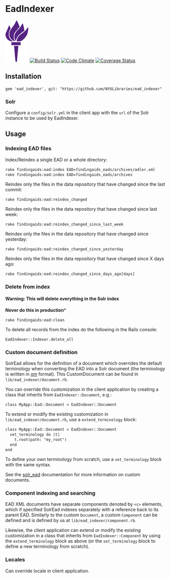 # EadIndexer

[![NYU](https://github.com/NYULibraries/nyulibraries_stylesheets/blob/master/app/assets/images/nyulibraries_stylesheets/nyu.png)](https://dev.library.nyu.edu)
[![Build Status](https://travis-ci.org/NYULibraries/ead_indexer.svg?branch=master)](https://travis-ci.org/NYULibraries/ead_indexer)
[![Code Climate](https://codeclimate.com/github/NYULibraries/ead_indexer/badges/gpa.svg)](https://codeclimate.com/github/NYULibraries/ead_indexer)
[![Coverage Status](https://coveralls.io/repos/github/NYULibraries/ead_indexer/badge.svg?branch=master)](https://coveralls.io/github/NYULibraries/ead_indexer?branch=master)

## Installation

```
gem 'ead_indexer', git: "https://github.com/NYULibraries/ead_indexer"
```

### Solr

Configure a `config/solr.yml` in the client app with the `url` of the Solr instance to be used by EadIndexer.

## Usage

### Indexing EAD files

Index/Reindex a single EAD or a whole directory:

```
rake findingaids:ead:index EAD=findingaids_eads/archives/adler.xml
rake findingaids:ead:index EAD=findingaids_eads/archives
```

Reindex only the files in the data repository that have changed since the last commit:

```
rake findingaids:ead:reindex_changed
```

Reindex only the files in the data repository that have changed since last week:

```
rake findingaids:ead:reindex_changed_since_last_week
```

Reindex only the files in the data repository that have changed since yesterday:

```
rake findingaids:ead:reindex_changed_since_yesterday
```

Reindex only the files in the data repository that have changed since X days ago:

```
rake findingaids:ead:reindex_changed_since_days_ago[days]
```

### Delete from index

#### Warning: This will delete everything in the Solr index

**Never do this in production***

```
rake findingaids:ead:clean
```

To delete all records from the index do the following in the Rails console:

```
EadIndexer::Indexer.delete_all
```

### Custom document definition

SolrEad allows for the definition of a document which overrides the default terminology when converting the EAD into a Solr document (the terminology is written in [om](https://github.com/projecthydra/om) format). This CustomDocument can be found in `lib/ead_indexer/document.rb`.

You can override this customization in the client application by creating a class that inherits from `EadIndexer::Document`, e.g.:

```
class MyApp::Ead::Document < EadIndexer::Document
```

To extend or modify the existing customization in `lib/ead_indexer/document.rb`, use a `extend_terminology` block:

```
class MyApp::Ead::Document < EadIndexer::Document
  set_terminology do |t|
    t.root(path: "my_root")
  end
end
```

To define your own terminology from scratch, use a `set_terminology` block with the same syntax.

See the [solr_ead](https://github.com/awead/solr_ead) documentation for more information on custom documents.

### Component indexing and searching

EAD XML documents have separate components denoted by `<c>` elements, which if specified SolrEad indexes separately with a reference back to its parent EAD. Similarly to the custom `Document`, a custom `Component` can be defined and is defined by us at `lib/ead_indexer/component.rb`.

Likewise, the client application can extend or modify the existing customization in a class that inherits from `EadIndexer::Component` by using the `extend_terminology` block as above (or the `set_terminology` block to define a new terminology from scratch).

### Locales

Can override locale in client application.
